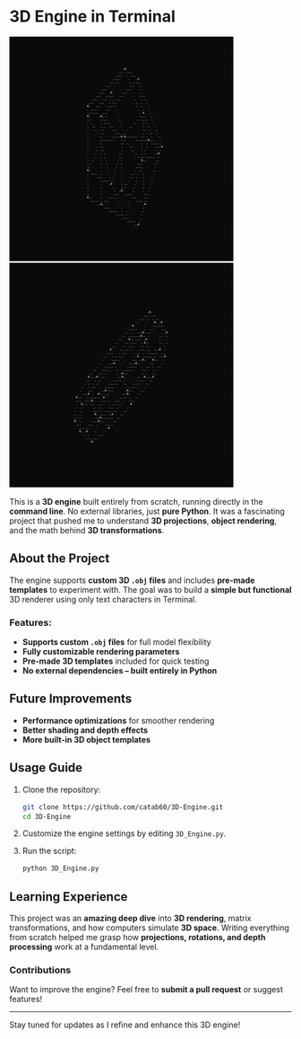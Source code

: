 # 3D Engine in Terminal  

![image1](https://raw.githubusercontent.com/catab60/3D-Engine/refs/heads/main/1.gif)
![image2](https://raw.githubusercontent.com/catab60/3D-Engine/refs/heads/main/2.gif)

This is a **3D engine** built entirely from scratch, running directly in the **command line**. No external libraries, just **pure Python**. It was a fascinating project that pushed me to understand **3D projections**, **object rendering**, and the math behind **3D transformations**.  

## About the Project  

The engine supports **custom 3D `.obj` files** and includes **pre-made templates** to experiment with. The goal was to build a **simple but functional** 3D renderer using only text characters in Terminal.  

### Features:  
- **Supports custom `.obj` files** for full model flexibility  
- **Fully customizable rendering parameters** 
- **Pre-made 3D templates** included for quick testing  
- **No external dependencies – built entirely in Python**  

## Future Improvements  
- **Performance optimizations** for smoother rendering  
- **Better shading and depth effects**  
- **More built-in 3D object templates**  

## Usage Guide  

1. Clone the repository:  
   ```bash
   git clone https://github.com/catab60/3D-Engine.git
   cd 3D-Engine
   ```  
2. Customize the engine settings by editing `3D_Engine.py`.
  
3. Run the script:  
   ```bash
   python 3D_Engine.py
   ```  

## Learning Experience  

This project was an **amazing deep dive** into **3D rendering**, matrix transformations, and how computers simulate **3D space**. Writing everything from scratch helped me grasp how **projections, rotations, and depth processing** work at a fundamental level.  

### Contributions  

Want to improve the engine? Feel free to **submit a pull request** or suggest features!  

---
Stay tuned for updates as I refine and enhance this 3D engine!  
